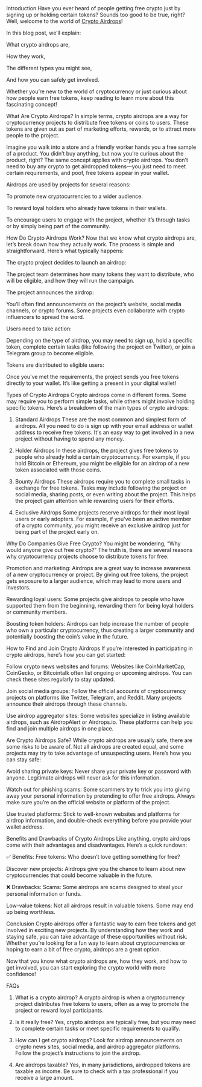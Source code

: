 <html>
  <head>
    <title> What Is Crypto Airdrops and How Does It Work? </title>
  </head>
  <body>
    Introduction
Have you ever heard of people getting free crypto just by signing up or holding certain tokens? Sounds too good to be true, right? Well, welcome to the world of <a href="https://www.coingabbar.com/en/crypto-ongoing-airdrops">Crypto Airdrops</a>!

In this blog post, we’ll explain:

What crypto airdrops are,

How they work,

The different types you might see,

And how you can safely get involved.

Whether you’re new to the world of cryptocurrency or just curious about how people earn free tokens, keep reading to learn more about this fascinating concept!

What Are Crypto Airdrops?
In simple terms, crypto airdrops are a way for cryptocurrency projects to distribute free tokens or coins to users. These tokens are given out as part of marketing efforts, rewards, or to attract more people to the project.

Imagine you walk into a store and a friendly worker hands you a free sample of a product. You didn’t buy anything, but now you’re curious about the product, right? The same concept applies with crypto airdrops. You don’t need to buy any crypto to get airdropped tokens—you just need to meet certain requirements, and poof, free tokens appear in your wallet.

Airdrops are used by projects for several reasons:

To promote new cryptocurrencies to a wider audience.

To reward loyal holders who already have tokens in their wallets.

To encourage users to engage with the project, whether it’s through tasks or by simply being part of the community.

How Do Crypto Airdrops Work?
Now that we know what crypto airdrops are, let’s break down how they actually work. The process is simple and straightforward. Here’s what typically happens:

The crypto project decides to launch an airdrop:

The project team determines how many tokens they want to distribute, who will be eligible, and how they will run the campaign.

The project announces the airdrop:

You’ll often find announcements on the project’s website, social media channels, or crypto forums. Some projects even collaborate with crypto influencers to spread the word.

Users need to take action:

Depending on the type of airdrop, you may need to sign up, hold a specific token, complete certain tasks (like following the project on Twitter), or join a Telegram group to become eligible.

Tokens are distributed to eligible users:

Once you’ve met the requirements, the project sends you free tokens directly to your wallet. It’s like getting a present in your digital wallet!

Types of Crypto Airdrops
Crypto airdrops come in different forms. Some may require you to perform simple tasks, while others might involve holding specific tokens. Here’s a breakdown of the main types of crypto airdrops:

1. Standard Airdrops
These are the most common and simplest form of airdrops. All you need to do is sign up with your email address or wallet address to receive free tokens. It's an easy way to get involved in a new project without having to spend any money.

2. Holder Airdrops
In these airdrops, the project gives free tokens to people who already hold a certain cryptocurrency. For example, if you hold Bitcoin or Ethereum, you might be eligible for an airdrop of a new token associated with those coins.

3. Bounty Airdrops
These airdrops require you to complete small tasks in exchange for free tokens. Tasks may include following the project on social media, sharing posts, or even writing about the project. This helps the project gain attention while rewarding users for their efforts.

4. Exclusive Airdrops
Some projects reserve airdrops for their most loyal users or early adopters. For example, if you've been an active member of a crypto community, you might receive an exclusive airdrop just for being part of the project early on.

Why Do Companies Give Free Crypto?
You might be wondering, “Why would anyone give out free crypto?” The truth is, there are several reasons why cryptocurrency projects choose to distribute tokens for free:

Promotion and marketing: Airdrops are a great way to increase awareness of a new cryptocurrency or project. By giving out free tokens, the project gets exposure to a larger audience, which may lead to more users and investors.

Rewarding loyal users: Some projects give airdrops to people who have supported them from the beginning, rewarding them for being loyal holders or community members.

Boosting token holders: Airdrops can help increase the number of people who own a particular cryptocurrency, thus creating a larger community and potentially boosting the coin’s value in the future.

How to Find and Join Crypto Airdrops
If you’re interested in participating in crypto airdrops, here’s how you can get started:

Follow crypto news websites and forums: Websites like CoinMarketCap, CoinGecko, or Bitcointalk often list ongoing or upcoming airdrops. You can check these sites regularly to stay updated.

Join social media groups: Follow the official accounts of cryptocurrency projects on platforms like Twitter, Telegram, and Reddit. Many projects announce their airdrops through these channels.

Use airdrop aggregator sites: Some websites specialize in listing available airdrops, such as AirdropAlert or Airdrops.io. These platforms can help you find and join multiple airdrops in one place.

Are Crypto Airdrops Safe?
While crypto airdrops are usually safe, there are some risks to be aware of. Not all airdrops are created equal, and some projects may try to take advantage of unsuspecting users. Here’s how you can stay safe:

Avoid sharing private keys: Never share your private key or password with anyone. Legitimate airdrops will never ask for this information.

Watch out for phishing scams: Some scammers try to trick you into giving away your personal information by pretending to offer free airdrops. Always make sure you’re on the official website or platform of the project.

Use trusted platforms: Stick to well-known websites and platforms for airdrop information, and double-check everything before you provide your wallet address.

Benefits and Drawbacks of Crypto Airdrops
Like anything, crypto airdrops come with their advantages and disadvantages. Here’s a quick rundown:

✅ Benefits:
Free tokens: Who doesn’t love getting something for free?

Discover new projects: Airdrops give you the chance to learn about new cryptocurrencies that could become valuable in the future.

❌ Drawbacks:
Scams: Some airdrops are scams designed to steal your personal information or funds.

Low-value tokens: Not all airdrops result in valuable tokens. Some may end up being worthless.

Conclusion
Crypto airdrops offer a fantastic way to earn free tokens and get involved in exciting new projects. By understanding how they work and staying safe, you can take advantage of these opportunities without risk. Whether you’re looking for a fun way to learn about cryptocurrencies or hoping to earn a bit of free crypto, airdrops are a great option.

Now that you know what crypto airdrops are, how they work, and how to get involved, you can start exploring the crypto world with more confidence!

FAQs
1. What is a crypto airdrop?
A crypto airdrop is when a cryptocurrency project distributes free tokens to users, often as a way to promote the project or reward loyal participants.

2. Is it really free?
Yes, crypto airdrops are typically free, but you may need to complete certain tasks or meet specific requirements to qualify.

3. How can I get crypto airdrops?
Look for airdrop announcements on crypto news sites, social media, and airdrop aggregator platforms. Follow the project’s instructions to join the airdrop.

4. Are airdrops taxable?
Yes, in many jurisdictions, airdropped tokens are taxable as income. Be sure to check with a tax professional if you receive a large amount.


  </body>
</html
